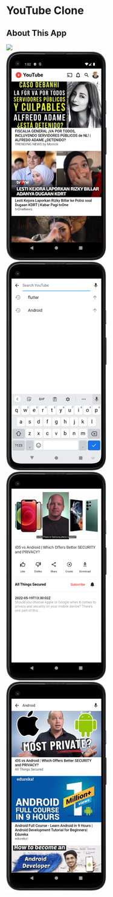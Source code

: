 # YouTube Clone

## About This App

<img src="https://github.com/RomitKatrodiya/Youtube_Clone/blob/master/images/YouTube_clone.GIF" style=" height:700px; " data-target="animated-image.originalImage"><br><img src="https://github.com/RomitKatrodiya/Youtube_Clone/blob/master/images/Screenshot_20221001_010248.png" style=" height:550px; " data-target="animated-image.originalImage">
<img src="https://github.com/RomitKatrodiya/Youtube_Clone/blob/master/images/Screenshot_20221001_010326.png" style=" height:550px; " data-target="animated-image.originalImage">
<img src="https://github.com/RomitKatrodiya/Youtube_Clone/blob/master/images/Screenshot_20221001_010357.png" style=" height:550px; " data-target="animated-image.originalImage">
<img src="https://github.com/RomitKatrodiya/Youtube_Clone/blob/master /images/Screenshot_20221001_010436.png" style=" height:550px; " data-target="animated-image.originalImage">